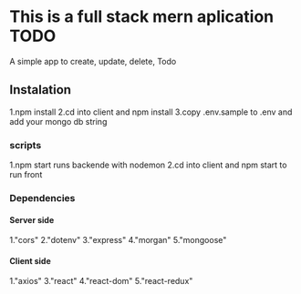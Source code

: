 # This is a full stack mern aplication TODO

A simple app to create, update, delete, Todo

## Instalation

1.npm install
2.cd into client and npm install
3.copy .env.sample to .env and add your mongo db string

### scripts

1.npm start runs backende with nodemon
2.cd into client and npm start to run front

### Dependencies

#### Server side

1."cors"
2."dotenv"
3."express"
4."morgan"
5."mongoose"

#### Client side

1."axios"
3."react"
4."react-dom"
5."react-redux"
